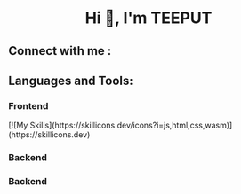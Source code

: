 <h1> <div align="center">Hi 👋, I'm TEEPUT</div> </h1>

<h2>Connect with me :</h2>

<h2>Languages and Tools:</h2>

<h3>Frontend</h3>
[![My Skills](https://skillicons.dev/icons?i=js,html,css,wasm)](https://skillicons.dev)
<h3>Backend</h3>

<h3>Backend</h3>
